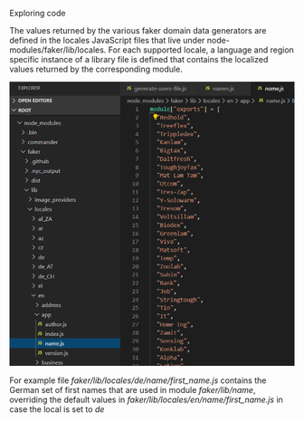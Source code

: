 Exploring code

The values returned by the various faker domain data generators are defined in the locales JavaScript files that live under node-modules/faker/lib/locales. For each supported locale, a language and region specific instance of a library file is defined that contains the localized values returned by the corresponding module. 

![](assets/faker-locales.png)

For example file *faker/lib/locales/de/name/first_name.js* contains the German set of first names that are used in module *faker/lib/name*, overriding the default values in *faker/lib/locales/en/name/first_name.js* in case the local is set to *de*

